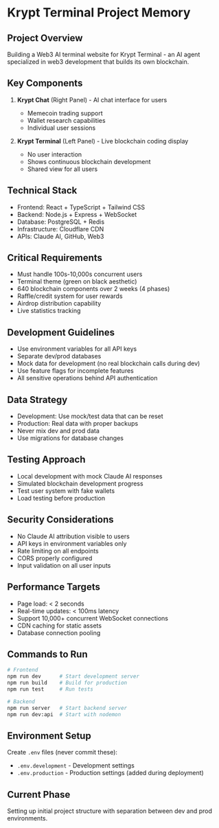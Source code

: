 # Krypt Terminal Project Memory

## Project Overview
Building a Web3 AI terminal website for Krypt Terminal - an AI agent specialized in web3 development that builds its own blockchain.

## Key Components
1. **Krypt Chat** (Right Panel) - AI chat interface for users
   - Memecoin trading support
   - Wallet research capabilities
   - Individual user sessions

2. **Krypt Terminal** (Left Panel) - Live blockchain coding display
   - No user interaction
   - Shows continuous blockchain development
   - Shared view for all users

## Technical Stack
- Frontend: React + TypeScript + Tailwind CSS
- Backend: Node.js + Express + WebSocket
- Database: PostgreSQL + Redis
- Infrastructure: Cloudflare CDN
- APIs: Claude AI, GitHub, Web3

## Critical Requirements
- Must handle 100s-10,000s concurrent users
- Terminal theme (green on black aesthetic)
- 640 blockchain components over 2 weeks (4 phases)
- Raffle/credit system for user rewards
- Airdrop distribution capability
- Live statistics tracking

## Development Guidelines
- Use environment variables for all API keys
- Separate dev/prod databases
- Mock data for development (no real blockchain calls during dev)
- Use feature flags for incomplete features
- All sensitive operations behind API authentication

## Data Strategy
- Development: Use mock/test data that can be reset
- Production: Real data with proper backups
- Never mix dev and prod data
- Use migrations for database changes

## Testing Approach
- Local development with mock Claude AI responses
- Simulated blockchain development progress
- Test user system with fake wallets
- Load testing before production

## Security Considerations
- No Claude AI attribution visible to users
- API keys in environment variables only
- Rate limiting on all endpoints
- CORS properly configured
- Input validation on all user inputs

## Performance Targets
- Page load: < 2 seconds
- Real-time updates: < 100ms latency
- Support 10,000+ concurrent WebSocket connections
- CDN caching for static assets
- Database connection pooling

## Commands to Run
```bash
# Frontend
npm run dev      # Start development server
npm run build    # Build for production
npm run test     # Run tests

# Backend
npm run server   # Start backend server
npm run dev:api  # Start with nodemon
```

## Environment Setup
Create `.env` files (never commit these):
- `.env.development` - Development settings
- `.env.production` - Production settings (added during deployment)

## Current Phase
Setting up initial project structure with separation between dev and prod environments.